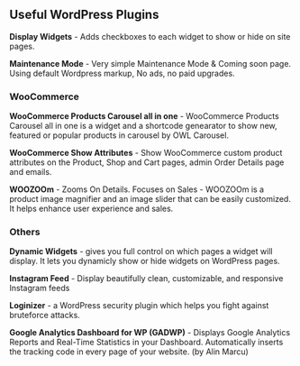 ## Useful WordPress Plugins

**Display Widgets** - Adds checkboxes to each widget to show or hide on site pages.

**Maintenance Mode** - Very simple Maintenance Mode & Coming soon page. Using default Wordpress markup, No ads, no paid upgrades.


### WooCommerce

**WooCommerce Products Carousel all in one** - WooCommerce Products Carousel all in one is a widget and a shortcode genearator to show new, featured or popular products in carousel by OWL Carousel.

**WooCommerce Show Attributes** - Show WooCommerce custom product attributes on the Product, Shop and Cart pages, admin Order Details page and emails.

**WOOZOOm** - Zooms On Details. Focuses on Sales - WOOZOOm is a product image magnifier and an image slider that can be easily customized. It helps enhance user experience and sales.


### Others

**Dynamic Widgets** - gives you full control on which pages a widget will display. It lets you dynamicly show or hide widgets on WordPress pages.

**Instagram Feed** - Display beautifully clean, customizable, and responsive Instagram feeds

**Loginizer** - a WordPress security plugin which helps you fight against bruteforce attacks.

**Google Analytics Dashboard for WP (GADWP)** - Displays Google Analytics Reports and Real-Time Statistics in your Dashboard. Automatically inserts the tracking code in every page of your website. (by Alin Marcu)
